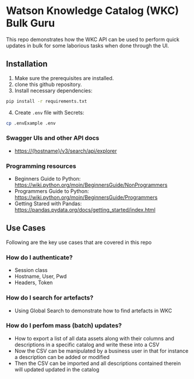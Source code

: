 # Watson Knowledge Catalog (WKC) Bulk Guru

This repo demonstrates how the WKC API can be used to perform quick updates in bulk for some laborious tasks when done through the UI.

## Installation

1. Make sure the prerequisites are installed.
2. clone this github repository.
3. Install necessary dependencies:

```sh
pip install -r requirements.txt
```

4. Create `.env` file with Secrets:

```sh
cp .envExample .env
```


### Swagger UIs and other API docs

- <https://{hostname}/v3/search/api/explorer>


### Programming resources

- Beginners Guide to Python: <https://wiki.python.org/moin/BeginnersGuide/NonProgrammers>
- Programmers Guide to Python: <https://wiki.python.org/moin/BeginnersGuide/Programmers>
- Getting Stared with Pandas: <https://pandas.pydata.org/docs/getting_started/index.html>

## Use Cases

Following are the key use cases that are covered in this repo

### How do I authenticate?

- Session class
- Hostname, User, Pwd
- Headers, Token

### How do I search for artefacts?

- Using Global Search to demonstrate how to find artefacts in WKC

### How do I perfom mass (batch) updates?

- How to export a list of all data assets along with their columns and descriptions in a specific catalog and write these into a CSV
- Now the CSV can be manipulated by a business user in that for instance a description can be added or modified
- Then the CSV can be imported and all descriptions contained therein will updated updated in the catalog
